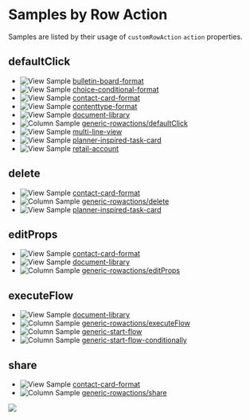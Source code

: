 # Samples by Row Action

Samples are listed by their usage of `customRowAction` `action` properties.

## defaultClick

- <img src="../../img/iconSampleView.png" title="View Sample"/> [bulletin-board-format](https://github.com/SharePoint/sp-dev-list-formatting/tree/master/view-samples/bulletin-board-format)
- <img src="../../img/iconSampleView.png" title="View Sample"/> [choice-conditional-format](https://github.com/SharePoint/sp-dev-list-formatting/tree/master/view-samples/choice-conditional-format)
- <img src="../../img/iconSampleView.png" title="View Sample"/> [contact-card-format](https://github.com/SharePoint/sp-dev-list-formatting/tree/master/view-samples/contact-card-format)
- <img src="../../img/iconSampleView.png" title="View Sample"/> [contenttype-format](https://github.com/SharePoint/sp-dev-list-formatting/tree/master/view-samples/contenttype-format)
- <img src="../../img/iconSampleView.png" title="View Sample"/> [document-library](https://github.com/SharePoint/sp-dev-list-formatting/tree/master/view-samples/document-library)
- <img src="../../img/iconSampleColumn.png" title="Column Sample"/> [generic-rowactions/defaultClick](https://github.com/SharePoint/sp-dev-list-formatting/tree/master/column-samples/generic-rowactions)
- <img src="../../img/iconSampleView.png" title="View Sample"/> [multi-line-view](https://github.com/SharePoint/sp-dev-list-formatting/tree/master/view-samples/multi-line-view)
- <img src="../../img/iconSampleView.png" title="View Sample"/> [planner-inspired-task-card](https://github.com/SharePoint/sp-dev-list-formatting/tree/master/view-samples/planner-inspired-task-card)
- <img src="../../img/iconSampleView.png" title="View Sample"/> [retail-account](https://github.com/SharePoint/sp-dev-list-formatting/tree/master/view-samples/retail-account)

## delete

- <img src="../../img/iconSampleView.png" title="View Sample"/> [contact-card-format](https://github.com/SharePoint/sp-dev-list-formatting/tree/master/view-samples/contact-card-format)
- <img src="../../img/iconSampleColumn.png" title="Column Sample"/> [generic-rowactions/delete](https://github.com/SharePoint/sp-dev-list-formatting/tree/master/column-samples/generic-rowactions)
- <img src="../../img/iconSampleView.png" title="View Sample"/> [planner-inspired-task-card](https://github.com/SharePoint/sp-dev-list-formatting/tree/master/view-samples/planner-inspired-task-card)

## editProps

- <img src="../../img/iconSampleView.png" title="View Sample"/> [contact-card-format](https://github.com/SharePoint/sp-dev-list-formatting/tree/master/view-samples/contact-card-format)
- <img src="../../img/iconSampleView.png" title="View Sample"/> [document-library](https://github.com/SharePoint/sp-dev-list-formatting/tree/master/view-samples/document-library)
- <img src="../../img/iconSampleColumn.png" title="Column Sample"/> [generic-rowactions/editProps](https://github.com/SharePoint/sp-dev-list-formatting/tree/master/column-samples/generic-rowactions)

## executeFlow

- <img src="../../img/iconSampleView.png" title="View Sample"/> [document-library](https://github.com/SharePoint/sp-dev-list-formatting/tree/master/view-samples/document-library)
- <img src="../../img/iconSampleColumn.png" title="Column Sample"/> [generic-rowactions/executeFlow](https://github.com/SharePoint/sp-dev-list-formatting/tree/master/column-samples/generic-rowactions)
- <img src="../../img/iconSampleColumn.png" title="Column Sample"/> [generic-start-flow](https://github.com/SharePoint/sp-dev-list-formatting/tree/master/column-samples/generic-start-flow)
- <img src="../../img/iconSampleColumn.png" title="Column Sample"/> [generic-start-flow-conditionally](https://github.com/SharePoint/sp-dev-list-formatting/tree/master/column-samples/generic-start-flow-conditionally)

## share

- <img src="../../img/iconSampleView.png" title="View Sample"/> [contact-card-format](https://github.com/SharePoint/sp-dev-list-formatting/tree/master/view-samples/contact-card-format)
- <img src="../../img/iconSampleColumn.png" title="Column Sample"/> [generic-rowactions/share](https://github.com/SharePoint/sp-dev-list-formatting/tree/master/column-samples/generic-rowactions)

<img src="https://telemetry.sharepointpnp.com/sp-dev-list-formatting/docs/groupings/action" />